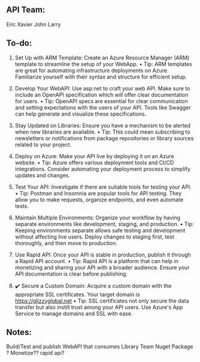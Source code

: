 ## API Team: 
Eric
Xavier
John
Larry

## To-do:        

1.	Set Up with ARM Template: Create an Azure Resource Manager (ARM) template to streamline the setup of your WebApp.
•	Tip: ARM templates are great for automating infrastructure deployments on Azure. Familiarize yourself with their syntax and structure for efficient setup. 

2.	Develop Your WebAPI: Use asp.net to craft your web API. Make sure to include an OpenAPI specification which will offer clear documentation for users.
•	Tip: OpenAPI specs are essential for clear communication and setting expectations with the users of your API. Tools like Swagger can help generate and visualize these specifications.

3.	Stay Updated on Libraries: Ensure you have a mechanism to be alerted when new libraries are available.
•	Tip: This could mean subscribing to newsletters or notifications from package repositories or library sources related to your project.

4.	Deploy on Azure: Make your API live by deploying it on an Azure website. 
•	Tip: Azure offers various deployment tools and CI/CD integrations. Consider automating your deployment process to simplify updates and changes.

5.	Test Your API: Investigate if there are suitable tools for testing your API.
•	Tip: Postman and Insomnia are popular tools for API testing. They allow you to make requests, organize endpoints, and even automate tests.

6.	Maintain Multiple Environments: Organize your workflow by having separate environments like development, staging, and production.
•	Tip: Keeping environments separate allows safe testing and development without affecting live users. Deploy changes to staging first, test thoroughly, and then move to production.

7.	Use Rapid API: Once your API is stable in production, publish it through a Rapid API account.
•	Tip: Rapid API is a platform that can help in monetizing and sharing your API with a broader audience. Ensure your API documentation is clear before publishing.

8.	✔️ Secure a Custom Domain: Acquire a custom domain with the appropriate SSL certificates. Your target domain is https://glizzyglobal.net 
•	Tip: SSL certificates not only secure the data transfer but also instill trust among your API users. Use Azure's App Service to manage domains and SSL with ease.

## Notes:
Build/Test and publish WebAPI that consumes Library Team Nuget Package ? Monetize?? rapid api?
